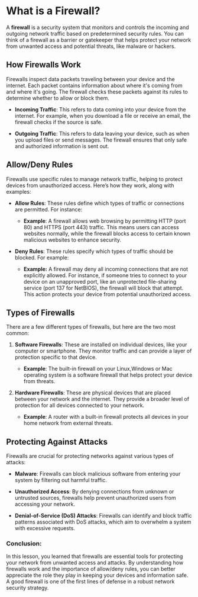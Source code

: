 # **What is a Firewall?**

A **firewall** is a security system that monitors and controls the incoming and outgoing network traffic based on predetermined security rules. You can think of a firewall as a barrier or gatekeeper that helps protect your network from unwanted access and potential threats, like malware or hackers.

## **How Firewalls Work**

Firewalls inspect data packets traveling between your device and the internet. Each packet contains information about where it's coming from and where it's going. The firewall checks these packets against its rules to determine whether to allow or block them.

-   **Incoming Traffic**: This refers to data coming into your device from the internet. For example, when you download a file or receive an email, the firewall checks if the source is safe.
    
-   **Outgoing Traffic**: This refers to data leaving your device, such as when you upload files or send messages. The firewall ensures that only safe and authorized information is sent out.
    

## **Allow/Deny Rules**

Firewalls use specific rules to manage network traffic, helping to protect devices from unauthorized access. Here’s how they work, along with examples:

-   **Allow Rules**: These rules define which types of traffic or connections are permitted. For instance:
    
    -   **Example**: A firewall allows web browsing by permitting HTTP (port 80) and HTTPS (port 443) traffic. This means users can access websites normally, while the firewall blocks access to certain known malicious websites to enhance security.
        
-   **Deny Rules**: These rules specify which types of traffic should be blocked. For example:
    
    -   **Example:** A firewall may deny all incoming connections that are not explicitly allowed. For instance, if someone tries to connect to your device on an unapproved port, like an unprotected file-sharing service (port 137 for NetBIOS), the firewall will block that attempt. This action protects your device from potential unauthorized access.
        

 

## **Types of Firewalls**

There are a few different types of firewalls, but here are the two most common:

1.  **Software Firewalls**: These are installed on individual devices, like your computer or smartphone. They monitor traffic and can provide a layer of protection specific to that device.
    
    -   **Example**: The built-in firewall on your Linux,Windows or Mac operating system is a software firewall that helps protect your device from threats.
        
2.  **Hardware Firewalls**: These are physical devices that are placed between your network and the internet. They provide a broader level of protection for all devices connected to your network.
    
    -   **Example**: A router with a built-in firewall protects all devices in your home network from external threats.
        

## **Protecting Against Attacks**

Firewalls are crucial for protecting networks against various types of attacks:

-   **Malware**: Firewalls can block malicious software from entering your system by filtering out harmful traffic.
    
-   **Unauthorized Access**: By denying connections from unknown or untrusted sources, firewalls help prevent unauthorized users from accessing your network.
    
-   **Denial-of-Service (DoS) Attacks**: Firewalls can identify and block traffic patterns associated with DoS attacks, which aim to overwhelm a system with excessive requests.
    

### Conclusion: 

In this lesson, you learned that firewalls are essential tools for protecting your network from unwanted access and attacks. By understanding how firewalls work and the importance of allow/deny rules, you can better appreciate the role they play in keeping your devices and information safe. A good firewall is one of the first lines of defense in a robust network security strategy.

<!--stackedit_data:
eyJoaXN0b3J5IjpbMjA0NjUwNjY4MiwtOTc0OTkzMDIzXX0=
-->